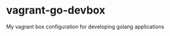 vagrant-go-devbox
=================

My vagrant box configuration for developing golang applications

